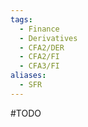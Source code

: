 ```yaml
---
tags:
  - Finance
  - Derivatives
  - CFA2/DER
  - CFA2/FI
  - CFA3/FI
aliases:
  - SFR
---
```

#TODO 